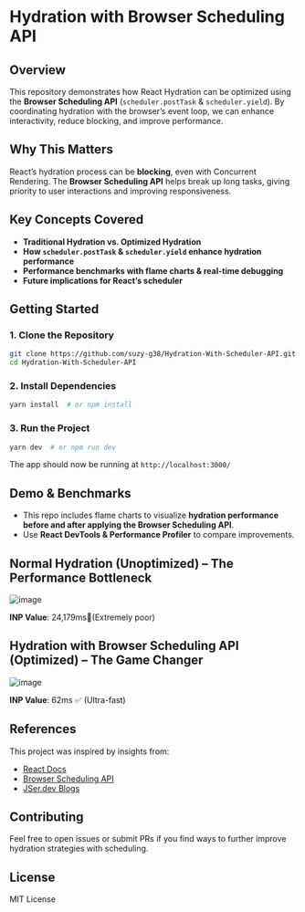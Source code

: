 # Hydration with Browser Scheduling API

## Overview
This repository demonstrates how React Hydration can be optimized using the **Browser Scheduling API** (`scheduler.postTask` & `scheduler.yield`). By coordinating hydration with the browser’s event loop, we can enhance interactivity, reduce blocking, and improve performance.

## Why This Matters
React’s hydration process can be **blocking**, even with Concurrent Rendering. The **Browser Scheduling API** helps break up long tasks, giving priority to user interactions and improving responsiveness.

## Key Concepts Covered
- **Traditional Hydration vs. Optimized Hydration**
- **How `scheduler.postTask` & `scheduler.yield` enhance hydration performance**
- **Performance benchmarks with flame charts & real-time debugging**
- **Future implications for React’s scheduler**

## Getting Started

### 1. Clone the Repository
```sh
git clone https://github.com/suzy-g38/Hydration-With-Scheduler-API.git
cd Hydration-With-Scheduler-API
```

### 2. Install Dependencies
```sh
yarn install  # or npm install
```

### 3. Run the Project
```sh
yarn dev  # or npm run dev
```

The app should now be running at `http://localhost:3000/`

## Demo & Benchmarks
- This repo includes flame charts to visualize **hydration performance before and after applying the Browser Scheduling API**.
- Use **React DevTools & Performance Profiler** to compare improvements.
  
## Normal Hydration (Unoptimized) – The Performance Bottleneck
![image](https://github.com/user-attachments/assets/52585c96-246a-4e04-930c-9239f44577df)


**INP Value**: 24,179ms🚨(Extremely poor)


## Hydration with Browser Scheduling API (Optimized) – The Game Changer

![image](https://github.com/user-attachments/assets/2874aed2-a213-4970-97e0-6c5f7a9559c2)


**INP Value**: 62ms ✅ (Ultra-fast)


## References
This project was inspired by insights from:
- [React Docs](https://react.dev/)
- [Browser Scheduling API](https://developer.mozilla.org/en-US/docs/Web/API/Scheduler)
- [JSer.dev Blogs](https://jser.dev/)

## Contributing
Feel free to open issues or submit PRs if you find ways to further improve hydration strategies with scheduling.

## License
MIT License



